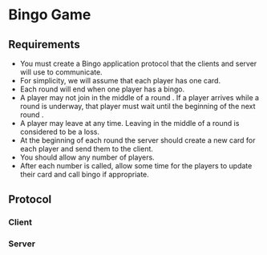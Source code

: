 # Bingo Game

## Requirements

- You must create a Bingo application protocol that the clients and server will use to communicate.
- For simplicity, we will assume that each player has one card.
- Each round will end when one player has a bingo.
- A player may not join in the middle of a round .  If a player arrives while a round is underway, that player must wait until the beginning of the next round .
- A player may leave at any time.  Leaving in the middle of a round is considered to be a loss.
- At the beginning of each round the server should create a new card for each player and send them to the client.
- You should allow any number of players.
- After each number is called, allow some time for the players to update their card and call bingo if appropriate.

## Protocol

### Client

### Server
